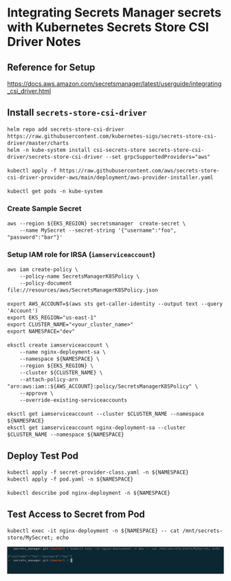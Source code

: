 # Integrating Secrets Manager secrets with Kubernetes Secrets Store CSI Driver Notes

## Reference for Setup

<https://docs.aws.amazon.com/secretsmanager/latest/userguide/integrating_csi_driver.html>

## Install `secrets-store-csi-driver`

```shell
helm repo add secrets-store-csi-driver https://raw.githubusercontent.com/kubernetes-sigs/secrets-store-csi-driver/master/charts
helm -n kube-system install csi-secrets-store secrets-store-csi-driver/secrets-store-csi-driver --set grpcSupportedProviders="aws"

kubectl apply -f https://raw.githubusercontent.com/aws/secrets-store-csi-driver-provider-aws/main/deployment/aws-provider-installer.yaml

kubectl get pods -n kube-system
```

### Create Sample Secret

```shell
aws --region ${EKS_REGION} secretsmanager  create-secret \
    --name MySecret --secret-string '{"username":"foo", "password":"bar"}'
```

### Setup IAM role for IRSA (`iamserviceaccount`)

```shell
aws iam create-policy \
    --policy-name SecretsManagerK8SPolicy \
    --policy-document file://resources/aws/SecretsManagerK8SPolicy.json

export AWS_ACCOUNT=$(aws sts get-caller-identity --output text --query 'Account')
export EKS_REGION="us-east-1"
export CLUSTER_NAME="<your_cluster_name>"
export NAMESPACE="dev"

eksctl create iamserviceaccount \
    --name nginx-deployment-sa \
    --namespace ${NAMESPACE} \
    --region ${EKS_REGION} \
    --cluster ${CLUSTER_NAME} \
    --attach-policy-arn "arn:aws:iam::${AWS_ACCOUNT}:policy/SecretsManagerK8SPolicy" \
    --approve \
    --override-existing-serviceaccounts

eksctl get iamserviceaccount --cluster $CLUSTER_NAME --namespace ${NAMESPACE}
eksctl get iamserviceaccount nginx-deployment-sa --cluster $CLUSTER_NAME --namespace ${NAMESPACE}
```

## Deploy Test Pod

```shell
kubectl apply -f secret-provider-class.yaml -n ${NAMESPACE}
kubectl apply -f pod.yaml -n ${NAMESPACE}

kubectl describe pod nginx-deployment -n ${NAMESPACE}
```

## Test Access to Secret from Pod

```shell
kubectl exec -it nginx-deployment -n ${NAMESPACE} -- cat /mnt/secrets-store/MySecret; echo
```

![Test Result](./test_result.png)
